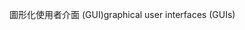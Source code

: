 <span data-ttu-id="13adc-101">圖形化使用者介面 (GUI)</span><span class="sxs-lookup"><span data-stu-id="13adc-101">graphical user interfaces (GUIs)</span></span>